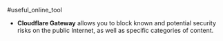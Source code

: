 #useful_online_tool 


- **Cloudflare Gateway** allows you to block known and potential security risks on the public Internet, as well as specific categories of content.